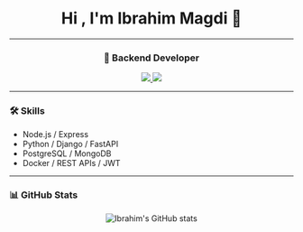 <h1 align="center">Hi , I'm Ibrahim Magdi 👋</h1>

---

<h3 align="center">🚀 Backend Developer</h3>

<p align="center">
  <a href="https://www.linkedin.com/in/ibrahim-magdi/" target="_blank">
    <img src="https://img.shields.io/badge/LINKEDIN-0077B5?style=for-the-badge&logo=linkedin&logoColor=white" />
  </a>
  <a href="mailto:ibrahimmagdi333@gmail.com">
    <img src="https://img.shields.io/badge/GMAIL-EA4335?style=for-the-badge&logo=gmail&logoColor=white" />
  </a>
</p>

---

### 🛠️ Skills

- Node.js / Express  
- Python / Django / FastAPI  
- PostgreSQL / MongoDB  
- Docker / REST APIs / JWT  

---

### 📊 GitHub Stats

<p align="center">
  <img src="https://github-readme-stats.vercel.app/api?username=ibrahimmagdi&show_icons=true&theme=tokyonight" alt="Ibrahim's GitHub stats" />
</p>

<p align="center">
